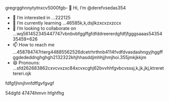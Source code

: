 gregrgghnnytytnxcv5000fgb- 👋 Hi, I’m @derefvsedas354
- 👀 I’m interested in ...222125
- 🌱 I’m currently learning ...46585k,k,dsjlkzxcxzxzccx
- 💞️ I’m looking to collaborate on ...wq561452345447747vbnbvbfggffgfdfddreererdgfdfjfgggsaaas5435435459+626
- 📫 How to reach me ...458784747rterg44885562526dcetrhrthnb4114fvdfdvasdashngyjhggffggdededdnghghgh2132322khjhhasddjmhhjjhmjhoi.355jmkjkkjm
- 😄 Pronouns: ...sfd262683862cxvcvxzxc84xcvxcghj62bvvhhfgvbcvsssj,k,jk,jkj,ktrerettereri.ojk
<!---uoui132qw4gjlkjilxbz45sdfxcv6xcvcfghhmjhgghghngbvdffddfggjk,,jkrthtfg
derefvsed/derefvsed is a ✨ special ✨ repository because its `README.md` (this fijmle) appears on your GitHub profile.dfhwerhytdasaaa968698965cvbvcbb2xcvjhm
You can click the Preview link to take a look at your changes.xcv2393354adsghnghn
--->fdfgfjhmjhmfdffgvfgvgf
54dgfd
47474hmvn
hfghfhg
